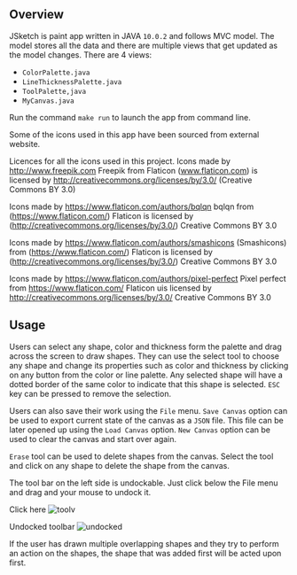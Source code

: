 ## Overview

JSketch is paint app written in JAVA `10.0.2` and follows MVC model. The model stores all the data and there are multiple views that get updated as the model changes.
There are 4 views:
- `ColorPalette.java`
- `LineThicknessPalette.java`
- `ToolPalette,java`
- `MyCanvas.java`

Run the command `make run` to launch the app from command line.

Some of the icons used in this app have been sourced from external website.

Licences for all the icons used in this project.
Icons made by http://www.freepik.com Freepik from Flaticon (www.flaticon.com) is licensed by http://creativecommons.org/licenses/by/3.0/ (Creative Commons BY 3.0)

Icons made by https://www.flaticon.com/authors/bqlqn bqlqn from (https://www.flaticon.com/) Flaticon is licensed by (http://creativecommons.org/licenses/by/3.0/) Creative Commons BY 3.0

Icons made by https://www.flaticon.com/authors/smashicons (Smashicons) from (https://www.flaticon.com/) Flaticon is licensed by (http://creativecommons.org/licenses/by/3.0/) Creative Commons BY 3.0

Icons made by https://www.flaticon.com/authors/pixel-perfect Pixel perfect from https://www.flaticon.com/ Flaticon uis licensed by http://creativecommons.org/licenses/by/3.0/  Creative Commons BY 3.0

## Usage
Users can select any shape, color and thickness form the palette and drag across the screen to draw shapes. They can use the select tool to choose any shape and change its properties such as color and thickness by clicking on any button from the color or line palette. Any selected shape will have a dotted border of the same color to indicate that this shape is selected. `ESC` key can be pressed to remove the selection.

Users can also save their work using the `File` menu. `Save Canvas` option can be used to export current state of the canvas as a `JSON` file. This file can be later opened up using the `Load Canvas` option. `New Canvas` option can be used to clear the canvas and start over again.

`Erase` tool can be used to delete shapes from the canvas. Select the tool and click on any shape to delete the shape from the canvas.

The tool bar on the left side is undockable. Just click below the File menu and drag and your mouse to undock it.

Click here
![toolv](/uploads/38ec66b99aaff9d4026b611f15063f02/toolv.png)

Undocked toolbar
![undocked](/uploads/9285bbd4babf7868e92b5b0a251de3d7/undocked.png)


If the user has drawn multiple overlapping shapes and they try to perform an action on the shapes, the shape that was added first will be acted upon first.
